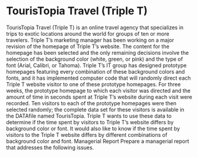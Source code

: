 # TourisTopia Travel (Triple T)
TourisTopia Travel (Triple T) is an online travel agency that specializes in trips to exotic locations around the world for groups of ten or more travelers. Triple T’s marketing manager has been working on a major revision of the homepage of Triple T’s website. The content for the homepage has been selected and the only remaining decisions involve the selection of the background color (white, green, or pink) and the type of font (Arial, Calibri, or Tahoma). Triple T’s IT group has designed prototype homepages featuring every combination of these background colors and fonts, and it has implemented computer code that will randomly direct each Triple T website visitor to one of these prototype homepages. For three weeks, the prototype homepage to which each visitor was directed and the amount of time in seconds spent at Triple T’s website during each visit were recorded. Ten visitors to each of the prototype homepages were then selected randomly; the complete data set for these visitors is available in the DATAfile named TourisTopia. Triple T wants to use these data to determine if the time spent by visitors to Triple T’s website differs by background color or font. It would also like to know if the time spent by visitors to the Triple T website differs by different combinations of background color and font. Managerial Report Prepare a managerial report that addresses the following issues.
